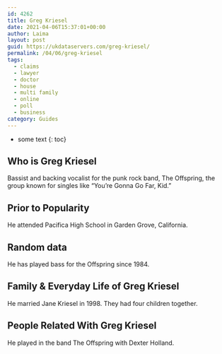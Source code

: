 ```yaml
---
id: 4262
title: Greg Kriesel
date: 2021-04-06T15:37:01+00:00
author: Laima
layout: post
guid: https://ukdataservers.com/greg-kriesel/
permalink: /04/06/greg-kriesel
tags:
  - claims
  - lawyer
  - doctor
  - house
  - multi family
  - online
  - poll
  - business
category: Guides
---
```


* some text
{: toc}


## Who is Greg Kriesel
                  
                  
                  
Bassist and backing vocalist for the punk rock band, The Offspring, the group known for singles like &#8220;You&#8217;re Gonna Go Far, Kid.&#8221;
                  
              
            
              
            
                
                
                
## Prior to Popularity
                  
                  
                  
He attended Pacifica High School in Garden Grove, California.
                  
              
            
              
            
                
                
                
## Random data
                  
                  
                  
He has played bass for the Offspring since 1984.
                  
              
            
              
            
                
                
                
## Family & Everyday Life of Greg Kriesel
                  
                  
                  
He married Jane Kriesel in 1998. They had four children together.
                  
              
            
              
            
                
                
                
## People Related With Greg Kriesel
                  
                  
                  
He played in the band The Offspring with Dexter Holland.
                  
              
            
              
            
                
              
            
              
              
            
            
              
            
          
          
          